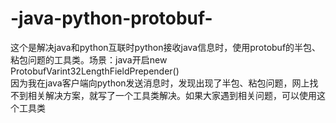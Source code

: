 # -java-python-protobuf-
这个是解决java和python互联时python接收java信息时，使用protobuf的半包、粘包问题的工具类。场景：java开启new ProtobufVarint32LengthFieldPrepender()  
因为我在java客户端向python发送消息时，发现出现了半包、粘包问题，网上找不到相关解决方案，就写了一个工具类解决。如果大家遇到相关问题，可以使用这个工具类
